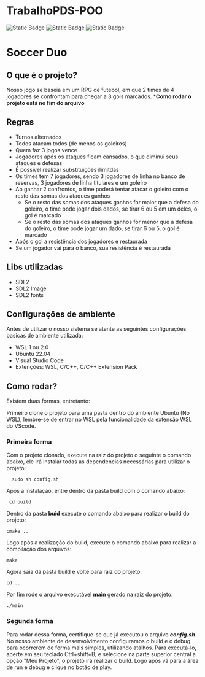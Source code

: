 # TrabalhoPDS-POO
![Static Badge](https://img.shields.io/badge/Linguagem-C%2B%2B-%23fcf403)
![Static Badge](https://img.shields.io/badge/UFMG-PDSII-%23fc4503)
![Static Badge](https://img.shields.io/badge/RPG-Futebol-%2303a1fc)

# Soccer Duo

## O que é o projeto?

Nosso jogo se baseia em um RPG de futebol, em que 2 times de 4 jogadores se confrontam para chegar a 3 gols marcados.
***Como rodar o projeto está no fim do arquivo**

## Regras 

- Turnos alternados
- Todos atacam todos (de menos os goleiros)
- Quem faz 3 jogos vence
- Jogadores após os ataques ficam cansados, o que diminui seus ataques e defesas
- É possível realizar substituições ilimitdas
- Os times tem 7 jogadores, sendo 3 jogadores de linha no banco de reservas,  3 jogadores de linha titulares e um goleiro
- Ao ganhar 2 confrontos, o time poderá tentar atacar o goleiro com o resto das somas dos ataques ganhos
  -  Se o resto das somas dos ataques ganhos for maior que a defesa do goleiro, o time pode jogar dois dados, se tirar 6 ou 5 em um deles, o gol é marcado
  -  Se o resto das somas dos ataques ganhos for menor que a defesa do goleiro, o time pode jogar um dado, se tirar 6 ou 5, o gol é marcado
- Após o gol a resistência dos jogadores e restaurada
- Se um jogador vai para o banco, sua resistência é restaurada

## Libs utilizadas
- SDL2
- SDL2 Image
- SDL2 fonts

## Configurações de ambiente

Antes de utilizar o nosso sistema se atente as seguintes configurações basicas de ambiente utilizada:
- WSL 1 ou 2.0
- Ubuntu 22.04
- Visual Studio Code
- Extenções: WSL, C/C++, C/C++ Extension Pack

## Como rodar?

Existem duas formas, entretanto:

Primeiro clone o projeto para uma pasta dentro do ambiente Ubuntu (No WSL), lembre-se de entrar no WSL pela funcionalidade da extensão WSL do VScode.

### Primeira forma

Com o projeto clonado, execute na raiz do projeto o seguinte o comando abaixo, ele irá instalar todas as dependencias necessárias para utilizar o projeto:
```
  sudo sh config.sh 
```

Após a instalação, entre dentro da pasta build com o comando abaixo:

```
 cd build
```
Dentro da pasta **buid** execute o comando abaixo para realizar o build do projeto:

```
cmake ..
```

Logo após a realização do build, execute o comando abaixo para realizar a compilação dos arquivos:

```
make
```

Agora saia da pasta build e volte para raiz do projeto:

```
cd ..
```

Por fim rode o arquivo executável **main** gerado na raiz do projeto:

```
./main
```

### Segunda forma

Para rodar dessa forma, certifique-se que já executou o arquivo ***config.sh***. 
No nosso ambiente de desenvolvimento configuramos o build e o debug para ocorrerem de forma mais simples, utilizando atalhos. Para executá-lo, aperte em seu teclado Ctrl+shift+B, e selecione na parte superior central a opção "Meu Projeto", o projeto irá realizar o build. Logo após vá para a área de run e debug e clique no botão de play.

